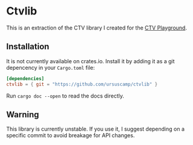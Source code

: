 # Ctvlib

This is an extraction of the CTV library I created for the [CTV Playground](https://ctv.ursus.camp).

## Installation

It is not currently available on crates.io. Install it by adding it as a git depencency in your `Cargo.toml` file:

```toml
[dependencies]
ctvlib = { git = "https://github.com/ursuscamp/ctvlib" }
```

Run `cargo doc --open` to read the docs directly.

## Warning

This library is currently unstable. If you use it, I suggest depending on a specific commit to avoid breakage for API changes.
